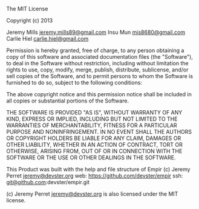 The MIT License

Copyright (c) 2013

Jeremy Mills <jeremy.mills89@gmail.com>
Insu Mun <mis8680@gmail.com>
Carlie Hiel <carlie.hiel@gmail.com>

Permission is hereby granted, free of charge, to any person obtaining a copy
of this software and associated documentation files (the "Software"), to deal
in the Software without restriction, including without limitation the rights
to use, copy, modify, merge, publish, distribute, sublicense, and/or sell
copies of the Software, and to permit persons to whom the Software is
furnished to do so, subject to the following conditions:

The above copyright notice and this permission notice shall be included in
all copies or substantial portions of the Software.

THE SOFTWARE IS PROVIDED "AS IS", WITHOUT WARRANTY OF ANY KIND, EXPRESS OR
IMPLIED, INCLUDING BUT NOT LIMITED TO THE WARRANTIES OF MERCHANTABILITY,
FITNESS FOR A PARTICULAR PURPOSE AND NONINFRINGEMENT. IN NO EVENT SHALL THE
AUTHORS OR COPYRIGHT HOLDERS BE LIABLE FOR ANY CLAIM, DAMAGES OR OTHER
LIABILITY, WHETHER IN AN ACTION OF CONTRACT, TORT OR OTHERWISE, ARISING FROM,
OUT OF OR IN CONNECTION WITH THE SOFTWARE OR THE USE OR OTHER DEALINGS IN
THE SOFTWARE.


This Product was built with the help and file structure of Empir (c) Jeremy Perret <jeremy@devster.org>
web: https://github.com/devster/empir
ssh: git@github.com:devster/empir.git

(c) Jeremy Perret <jeremy@devster.org> is also licensed under the MIT license.
